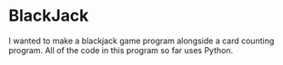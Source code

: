 # BlackJack
I wanted to make a blackjack game program alongside a card counting program.
All of the code in this program so far uses Python.
